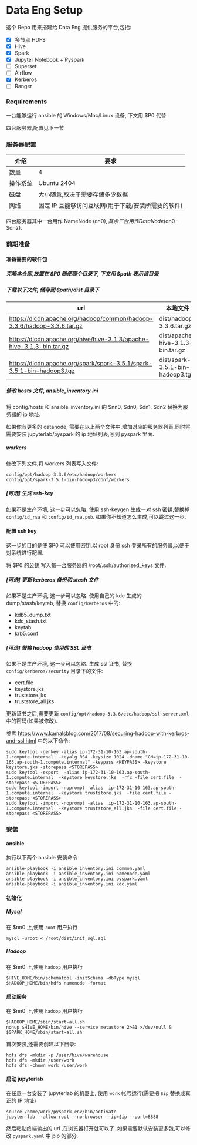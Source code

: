 # Data Eng Setup
这个 Repo 用来搭建给 Data Eng 提供服务的平台,包括:


- [x] 多节点 HDFS
- [x] Hive
- [x] Spark
- [x] Jupyter Notebook + Pyspark
- [ ] Superset
- [ ] Airflow
- [x] Kerberos
- [ ] Ranger

### Requirements

一台能够运行 ansible 的 Windows/Mac/Linux 设备, 下文用 $P0 代替

四台服务器,配置见下一节

### 服务器配置

|介绍 | 要求 |
|-----|---------|
|数量 | 4 |
|操作系统 | Ubuntu 2404 |
|磁盘 | 大小随意,取决于需要存储多少数据 |
|网络  | 固定 IP 且能够访问互联网(用于下载/安装所需要的软件) |

四台服务器其中一台用作 NameNode ($nn0), 其余三台用作 DataNode($dn0 - $dn2).

### 前期准备

#### 准备需要的软件包
##### 克隆本仓库,放置在 $P0 随便哪个目录下, 下文用 $path 表示该目录

##### 下载以下文件, 储存到 $path/dist 目录下
|url | 本地文件 |
|-----|-------------|
| https://dlcdn.apache.org/hadoop/common/hadoop-3.3.6/hadoop-3.3.6.tar.gz | dist/hadoop-3.3.6.tar.gz |
| https://dlcdn.apache.org/hive/hive-3.1.3/apache-hive-3.1.3-bin.tar.gz  | dist/apache-hive-3.1.3-bin.tar.gz |
| https://dlcdn.apache.org/spark/spark-3.5.1/spark-3.5.1-bin-hadoop3.tgz | dist/spark-3.5.1-bin-hadoop3.tgz |

##### 修改 hosts 文件, ansible_inventory.ini
将 config/hosts 和 ansible_inventory.ini 的 $nn0, $dn0, $dn1, $dn2 替换为服务器的 ip 地址.

如果你有更多的 datanode, 需要在以上两个文件中,增加对应的服务器列表.同时将需要安装 jupyterlab/pyspark 的 ip 地址列表,写到 pyspark 里面.

##### workers
修改下列文件,将 workers 列表写入文件:
```
config/opt/hadoop-3.3.6/etc/hadoop/workers
config/opt/spark-3.5.1-bin-hadoop3/conf/workers
```


##### [可选] 生成 ssh-key
如果不是生产环境, 这一步可以忽略.
使用 ssh-keygen 生成一对 ssh 密钥,替换掉 `config/id_rsa` 和 `config/id_rsa.pub`. 如果你不知道怎么生成,可以跳过这一步.

#### 配置 ssh key
这一步的目的是使 $P0 可以使用密钥,以 root 身份 ssh 登录所有的服务器,以便于对系统进行配置.

将 $P0 的公钥,写入每一台服务器的 /root/.ssh/authorized_keys 文件.

##### [可选] 更新 kerberos 备份和 stash 文件
如果不是生产环境, 这一步可以忽略.
使用自己的 kdc 生成的 dump/stash/keytab, 替换 `config/kerberos` 中的:
*  kdb5_dump.txt
*  kdc_stash.txt
*  keytab
*  krb5.conf

##### [可选] 替换 hadoop 使用的 SSL 证书
如果不是生产环境, 这一步可以忽略.
生成 ssl 证书, 替换 `config/kerberos/security` 目录下的文件:

* cert.file
* keystore.jks
* truststore.jks
* truststore_all.jks

更新证书之后,需要更新 `config/opt/hadoop-3.3.6/etc/hadoop/ssl-server.xml` 中的密码(如果被修改).

参考 https://www.kamalsblog.com/2017/08/securing-hadoop-with-kerbros-and-ssl.html 中的以下命令:

```
sudo keytool -genkey -alias ip-172-31-10-163.ap-south-1.compute.internal  -keyalg RSA -keysize 1024 -dname "CN=ip-172-31-10-163.ap-south-1.compute.internal" -keypass <KEYPASS> -keystore keystore.jks -storepass <STOREPASS>
sudo keytool -export  -alias ip-172-31-10-163.ap-south-1.compute.internal  -keystore keystore.jks  -rfc -file cert.file  -storepass <STOREPASS>
sudo keytool -import -noprompt -alias  ip-172-31-10-163.ap-south-1.compute.internal  -keystore truststore.jks  -file cert.file -storepass <STOREPASS>
sudo keytool -import -noprompt -alias  ip-172-31-10-163.ap-south-1.compute.internal  -keystore truststore_all.jks  -file cert.file -storepass <STOREPASS>
```

### 安装

#### ansible
执行以下两个 ansible 安装命令
```
ansible-playbook -i ansible_inventory.ini common.yaml
ansible-playbook -i ansible_inventory.ini namenode.yaml
ansible-playbook -i ansible_inventory.ini pyspark.yaml
ansible-playbook -i ansible_inventory.ini kdc.yaml
```

#### 初始化
##### Mysql
在 $nn0 上,使用 `root` 用户执行
```
mysql -uroot < /root/dist/init_sql.sql
```

##### Hadoop
在 $nn0 上,使用 `hadoop` 用户执行
```
$HIVE_HOME/bin/schematool -initSchema -dbType mysql
$HADOOP_HOME/bin/hdfs namenode -format
```

#### 启动服务
在 $nn0 上,使用 `hadoop` 用户执行
```
$HADOOP_HOME/sbin/start-all.sh
nohup $HIVE_HOME/bin/hive --service metastore 2>&1 >/dev/null &
$SPARK_HOME/sbin/start-all.sh
```

首次安装,还需要创建以下目录:

```
hdfs dfs -mkdir -p /user/hive/warehouse
hdfs dfs -mkdir /user/work
hdfs dfs -chown work /user/work 
```

#### 启动 jupyterlab

在任意一台安装了 jupyterlab 的机器上, 使用 `work` 帐号运行(需要把 `$ip` 替换成真正的 IP 地址)
```
source /home/work/pyspark_env/bin/activate
jupyter-lab --allow-root --no-browser --ip=$ip --port=8888
```

然后粘贴终端输出的 url ,在浏览器打开就可以了.
如果需要默认安装更多包,可以修改 `pyspark.yaml` 中 pip 的部分.